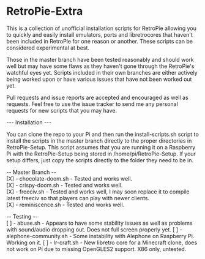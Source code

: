 # RetroPie-Extra

This is a collection of unofficial installation scripts for RetroPie allowing you to quickly and easily install emulators, ports and libretrocores that haven't been 
included in RetroPie for one reason or another. These scripts can be considered experimental at best. 

Those in the master branch have been tested reasonably and should work well but may have some flaws as they haven't gone through the RetroPie's watchful eyes yet. 
Scripts included in their own branches are either actively being worked upon or have various issues that have not been worked out yet.

Pull requests and issue reports are accepted and encouraged as well as requests. Feel free to use the issue tracker to send me any personal requests for new scripts
that you may have.

--- Installation ---

You can clone the repo to your Pi and then run the install-scripts.sh script to install the scripts in the master branch directly to the proper directories in RetroPie-Setup.
This script assumes that you are running it on a Raspberry Pi with the RetroPie-Setup being stored in /home/pi/RetroPie-Setup. If your setup differs, just copy the scripts
directly to the folder they need to be in.


-- Master Branch --  
[X] - chocolate-doom.sh - Tested and works well.    
[X] - crispy-doom.sh - Tested and works well.  
[X] - freeciv.sh - Tested and works well, I may soon replace it to compile latest freeciv so that players can play with newer clients.  
[X] - reminiscence.sh - Tested and works well.  

-- Testing --  
[ ] - abuse.sh - Appears to have some stability issues as well as problems with sound/audio dropping out. Does not full screen properly yet.
[ ] - alephone-community.sh - Some instability with Alephone on Raspberry Pi. Working on it.
[ ] - lr-craft.sh - New libretro core for a Minecraft clone, does not work on Pi due to missing OpenGLES2 support. X86 only, untested.  


